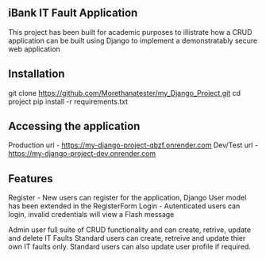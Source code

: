 
## iBank IT Fault Application

This project has been built for academic purposes to illistrate how a CRUD application can be built using Django to implement a demonstratably secure web application


## Installation


git clone https://github.com/Morethanatester/my_Django_Project.git
cd project
pip install -r requirements.txt


## Accessing the application

Production url - https://my-django-project-qbzf.onrender.com
Dev/Test url - https://my-django-project-dev.onrender.com




## Features

Register - New users can register for the application, Django User model has been extended in the RegisterForm
Login - Autenticated users can login, invalid credentials will view a Flash message 


Admin user full suite of CRUD functionality and can create, retrive, update and delete IT Faults
Standard users can create, retreive and update thier own IT faults only. Standard users can also update user profile if required.
